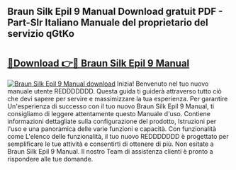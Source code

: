 ## Braun Silk Epil 9 Manual Download gratuit PDF - Part-SIr Italiano Manuale del proprietario del servizio qGtKo

# <h2><a href="http://dfczlyy.blite.top/?on=Braun+Silk+Epil+9+Manual">🔗Download 👉🔴 Braun Silk Epil 9 Manual</a></h2>

[![Braun Silk Epil 9 Manual download](https://i.imgur.com/lujVjoI.png)](http://dfczlyy.blite.top/?on=Braun+Silk+Epil+9+Manual)
Inizia! Benvenuto nel tuo nuovo manuale utente REDDDDDDD. Questa guida ti guiderà attraverso tutto ciò che devi sapere per servire e massimizzare la tua esperienza. Per garantire Un'esperienza di successo con il tuo nuovo Braun Silk Epil 9 Manual, ti consigliamo di leggere attentamente questo Manuale d'uso. Contiene informazioni dettagliate sulla configurazione del prodotto, Istruzioni per l'uso e una panoramica delle varie funzioni e capacità. Con funzionalità come L'elenco delle funzionalità, il tuo nuovo REDDDDDDD è progettato per semplificare le tue attività e consentirti di ottenere di più. Non esitate a Braun Silk Epil 9 Manual. Il nostro Team di assistenza clienti è pronto a rispondere alle tue domande.
